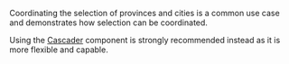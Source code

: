 Coordinating the selection of provinces and cities is a common use case and demonstrates how selection can be coordinated.

Using the [Cascader](/components/cascader) component is strongly recommended instead as it is more flexible and capable.
